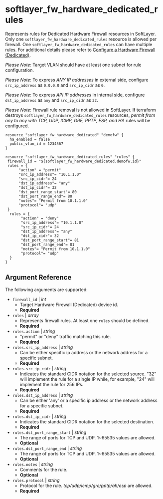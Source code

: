 # softlayer_fw_hardware_dedicated_rules

Represents rules for Dedicated Hardware Firewall resources in SoftLayer. 
Only one `softlayer_fw_hardware_dedicated_rules` resource is allowed per 
firewall. One `softlayer_fw_hardware_dedicated_rules` can have multiple 
rules. For additional details please refer to
[Configure a Hardware Firewall (Dedicated)](https://knowledgelayer.softlayer.com/procedure/configure-hardware-firewall-dedicated).

_Please Note_: Target VLAN should have at least one subnet for rule configuration.

_Please Note_: To express _ANY IP addresses_ in external side, configure `src_ip_address` as `0.0.0.0` and `src_ip_cidr` as `0`.

_Please Note_: To express _API IP addresses_ in internal side, configure `dst_ip_address` as `any` and `src_ip_cidr` as `32`.

_Please Note_: Firewall rule removal is not allowed in SoftLayer. If terraform destroys `softlayer_fw_hardware_dedicated_rules` resources, 
_permit from any to any with TCP, UDP, ICMP, GRE, PPTP, ESP, and HA_ rules will be configured. 

```hcl
resource "softlayer_fw_hardware_dedicated" "demofw" {
  ha_enabled = false
  public_vlan_id = 1234567
}

resource "softlayer_fw_hardware_dedicated_rules" "rules" {
 firewall_id = "${softlayer_fw_hardware_dedicated.demofw.id}"
 rules = {
      "action" = "permit"
      "src_ip_address"= "10.1.1.0"
      "src_ip_cidr"= 24
      "dst_ip_address"= "any"
      "dst_ip_cidr"= 32
      "dst_port_range_start"= 80
      "dst_port_range_end"= 80
      "notes"= "Permit from 10.1.1.0"
      "protocol"= "udp"
 }
  rules = {
       "action" = "deny"
       "src_ip_address"= "10.1.1.0"
       "src_ip_cidr"= 24
       "dst_ip_address"= "any"
       "dst_ip_cidr"= 32
       "dst_port_range_start"= 81
       "dst_port_range_end"= 81
       "notes"= "Permit from 10.1.1.0"
       "protocol"= "udp"
  }
}
```

## Argument Reference

The following arguments are supported:

* `firewall_id` | *int*
    * Target Hardware Firewall (Dedicated) device id.
    * **Required**
* `rules` | *array*
    * Represents firewall rules. At least one `rules` should be defined.
    * **Required**
* `rules.action` | *string*
    * "permit" or "deny" traffic matching this rule.
    * **Required**
* `rules.src_ip_address` | *string*
    * Can be either specific ip address or the network address for a specific subnet.
    * **Required**
* `rules.src_ip_cidr` | *string*
    * Indicates the standard CIDR notation for the selected source.  "32"
     will implement the rule for a single IP while, for example, "24" will
      implement the rule for 256 IPs.
    * **Required**
* `rules.dst_ip_address` | *string*
    * Can be either 'any' or a specific ip address or the network address for a specific subnet.
    * **Required**
* `rules.dst_ip_cidr` | *string*
    *  Indicates the standard CIDR notation for the selected destination.
    * **Required**
* `rules.dst_port_range_start` | *string*
    * The range of ports for TCP and UDP. 1~65535 values are allowed. 
    * **Optional**
* `rules.dst_port_range_end` | *string*
    * The range of ports for TCP and UDP. 1~65535 values are allowed. 
    * **Optional**
* `rules.notes` | *string*
    * Comments for the rule.
    * **Optional**
* `rules.protocol` | *string*
    * Protocol for the rule. _tcp/udp/icmp/gre/pptp/ah/esp_ are allowed. 
    * **Required**
    